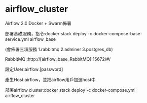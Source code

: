 # airflow_cluster
Airflow 2.0 Docker + Swarm佈署

部署基礎服務，指令:docker stack deploy -c docker-compose-base-service.yml airflow_base

(會佈署三項服務 1.rabbitmq  2.adminer 3.postgres_db)

RabbitMQ :http://[airflow_base_RabbitMQ]:15672/#/

設定User:airflow:[password]

產生Host:airflow，並把airflow用戶加進host中

部署airflow cluster:docker stack deploy -c docker-compose.yml airflow_cluster
